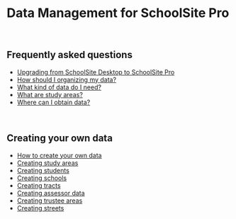 # Data Management for SchoolSite Pro

&nbsp;

## Frequently asked questions
- [Upgrading from SchoolSite Desktop to SchoolSite Pro](upgradingToPro.md)
- [How should I organizing my data?](organizingData.md)
- [What kind of data do I need?](whatData.md)
- [What are study areas?](studyAreas.md)
- [Where can I obtain data?](obtainData.md)

&nbsp;

## Creating your own data
- [How to create your own data](createData/howToCreateData.md)
- [Creating study areas](createData/createStudyareas.md)
- [Creating students](createData/createStudents.md)
- [Creating schools](createData/createSchools.md)
- [Creating tracts](createData/createTracts.md)
- [Creating assessor data](createData/createAssessor.md)
- [Creating trustee areas](createData/createTrustee.md)
- [Creating streets](createData/createStreets.md)

